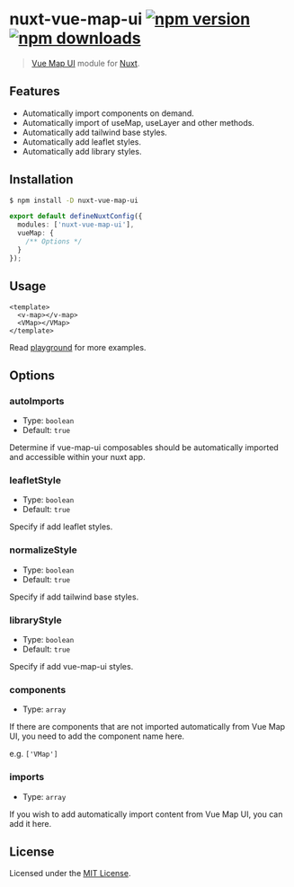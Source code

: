 # nuxt-vue-map-ui [![npm version](https://img.shields.io/npm/v/nuxt-vue-map-ui.svg)](https://npmjs.org/package/nuxt-vue-map-ui) [![npm downloads](https://img.shields.io/npm/dm/nuxt-vue-map-ui.svg)](https://npmjs.org/package/nuxt-vue-map-ui)

> [Vue Map UI](https://github.com/nikolaynau/vue-map-ui) module for [Nuxt](https://nuxt.com).

## Features

- Automatically import components on demand.
- Automatically import of useMap, useLayer and other methods.
- Automatically add tailwind base styles.
- Automatically add leaflet styles.
- Automatically add library styles.

## Installation

```bash
$ npm install -D nuxt-vue-map-ui
```

```ts
export default defineNuxtConfig({
  modules: ['nuxt-vue-map-ui'],
  vueMap: {
    /** Options */
  }
});
```

## Usage

```vue
<template>
  <v-map></v-map>
  <VMap></VMap>
</template>
```

Read [playground](./playground/app.vue) for more examples.

## Options

### autoImports

- Type: `boolean`
- Default: `true`

Determine if vue-map-ui composables should be automatically imported and accessible within your nuxt app.

### leafletStyle

- Type: `boolean`
- Default: `true`

Specify if add leaflet styles.

### normalizeStyle

- Type: `boolean`
- Default: `true`

Specify if add tailwind base styles.

### libraryStyle

- Type: `boolean`
- Default: `true`

Specify if add vue-map-ui styles.

### components

- Type: `array`

If there are components that are not imported automatically from Vue Map UI, you need to add the component name here.

e.g. `['VMap']`

### imports

- Type: `array`

If you wish to add automatically import content from Vue Map UI, you can add it here.

## License

Licensed under the [MIT License](./LICENSE).
